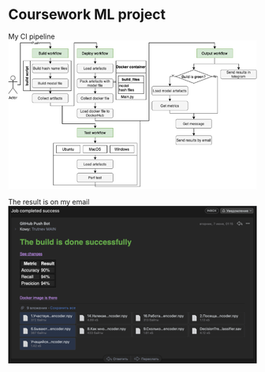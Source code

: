 # Coursework ML project

My CI pipeline
![](support/CI.png)

The result is on my email
![](support/mail.png)